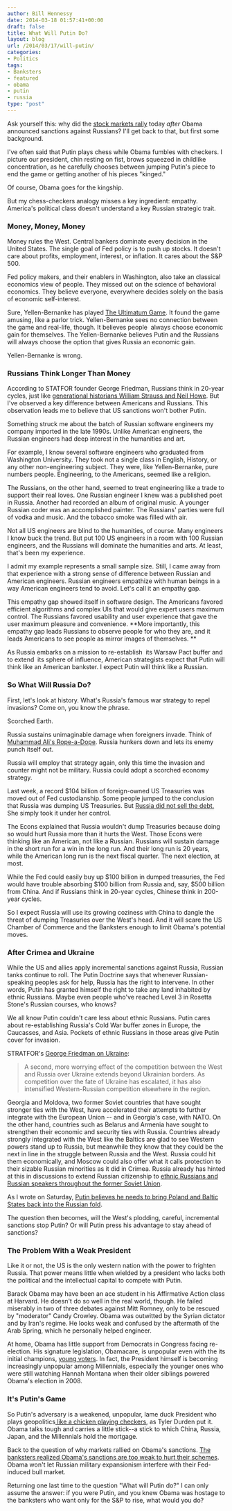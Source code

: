 ```yaml
---
author: Bill Hennessy
date: 2014-03-18 01:57:41+00:00
draft: false
title: What Will Putin Do?
layout: blog
url: /2014/03/17/will-putin/
categories:
- Politics
tags:
- Banksters
- featured
- obama
- putin
- russia
type: "post"
---
```


Ask yourself this: why did the [stock markets rally](https://www.zerohedge.com/news/2014-03-17/stocks-soar-crimean-referendum-russian-sanctions) today _after_ Obama announced sanctions against Russians? I'll get back to that, but first some background.

I've often said that Putin plays chess while Obama fumbles with checkers. I picture our president, chin resting on fist, brows squeezed in childlike concentration, as he carefully chooses between jumping Putin's piece to end the game or getting another of his pieces "kinged."

Of course, Obama goes for the kingship.

But my chess-checkers analogy misses a key ingredient: empathy. America's political class doesn't understand a key Russian strategic trait.



### Money, Money, Money



Money rules the West. Central bankers dominate every decision in the United States. The single goal of Fed policy is to push up stocks. It doesn't care about profits, employment, interest, or inflation. It cares about the S&P 500.

Fed policy makers, and their enablers in Washington, also take an classical economics view of people. They missed out on the science of behavioral economics. They believe everyone, everywhere decides solely on the basis of economic self-interest.

Sure, Yellen-Bernanke has played [The Ultimatum Game](https://money.howstuffworks.com/ultimatum-game.htm). It found the game amusing, like a parlor trick. Yellen-Bernanke sees no connection between the game and real-life, though. It believes people  always choose economic gain for themselves. The Yellen-Bernanke believes Putin and the Russians will always choose the option that gives Russia an economic gain.

Yellen-Bernanke is wrong.



### Russians Think Longer Than Money



According to STATFOR founder George Friedman, Russians think in 20-year cycles, just like [generational historians William Strauss and Neil Howe](https://hennessysview.com/2011/03/14/dont-look-for-quick-fixes/). But I've observed a key difference between Americans and Russians. This observation leads me to believe that US sanctions won't bother Putin.

Something struck me about the batch of Russian software engineers my company imported in the late 1990s. Unlike American engineers, the Russian engineers had deep interest in the humanities and art.

For example, I know several software engineers who graduated from Washington University. They took not a single class in English, History, or any other non-engineering subject. They were, like Yellen-Bernanke, pure numbers people. Engineering, to the Americans, seemed like a religion.

The Russians, on the other hand, seemed to treat engineering like a trade to support their real loves. One Russian engineer I knew was a published poet in Russia. Another had recorded an album of original music. A younger Russian coder was an accomplished painter. The Russians' parties were full of vodka and music. And the tobacco smoke was filled with air.

Not all US engineers are blind to the humanities, of course. Many engineers I know buck the trend. But put 100 US engineers in a room with 100 Russian engineers, and the Russians will dominate the humanities and arts. At least, that's been my experience.

I admit my example represents a small sample size. Still, I came away from that experience with a strong sense of difference between Russian and American engineers. Russian engineers empathize with human beings in a way American engineers tend to avoid. Let's call it an empathy gap.

This empathy gap showed itself in software design. The Americans favored efficient algorithms and complex UIs that would give expert users maximum control. The Russians favored usability and user experience that gave the user maximum pleasure and convenience. **More importantly, this empathy gap leads Russians to observe people for who they are, and it leads Americans to see people as mirror images of themselves. **

As Russia embarks on a mission to re-establish  its Warsaw Pact buffer and to extend  its sphere of influence, American strategists expect that Putin will think like an American bankster. I expect Putin will think like a Russian.



### So What Will Russia Do?



First, let's look at history. What's Russia's famous war strategy to repel invasions? Come on, you know the phrase.

Scorched Earth.

Russia sustains unimaginable damage when foreigners invade. Think of [Muhammad Ali's Rope-a-Dope](https://en.wikipedia.org/wiki/Rope-a-dope). Russia hunkers down and lets its enemy punch itself out.

Russia will employ that strategy again, only this time the invasion and counter might not be military. Russia could adopt a scorched economy strategy.

Last week, a record $104 billion of foreign-owned US Treasuries was moved out of Fed custodianship. Some people jumped to the conclusion that Russia was dumping US Treasuries. But [Russia did not sell the debt.](https://www.businessinsider.com/nobody-sold-100-billion-of-treasuries-2014-3) She simply took it under her control.

The Econs explained that Russia wouldn't dump Treasuries because doing so would hurt Russia more than it hurts the West. Those Econs were thinking like an American, not like a Russian. Russians will sustain damage in the short run for a win in the long run. And their long run is 20 years, while the American long run is the next fiscal quarter. The next election, at most.

While the Fed could easily buy up $100 billion in dumped treasuries, the Fed would have trouble absorbing $100 billion from Russia and, say, $500 billion from China. And if Russians think in 20-year cycles, Chinese think in 200-year cycles.

So I expect Russia will use its growing coziness with China to dangle the threat of dumping Treasuries over the West's head. And it will scare the US Chamber of Commerce and the Banksters enough to limit Obama's potential moves.



### After Crimea and Ukraine



While the US and allies apply incremental sanctions against Russia, Russian tanks continue to roll. The Putin Doctrine says that whenever Russian-speaking peoples ask for help, Russia has the right to intervene. In other words, Putin has granted himself the right to take any land inhabited by ethnic Russians. Maybe even people who've reached Level 3 in Rosetta Stone's Russian courses, who knows?

We all know Putin couldn't care less about ethnic Russians. Putin cares about re-establishing Russia's Cold War buffer zones in Europe, the Caucasses, and Asia. Pockets of ethnic Russians in those areas give Putin cover for invasion.

STRATFOR's [George Friedman on Ukraine](https://www.stratfor.com/weekly/ukraines-increasing-polarization-and-western-challenge):



> A second, more worrying effect of the competition between the West and Russia over Ukraine extends beyond Ukrainian borders. As competition over the fate of Ukraine has escalated, it has also intensified Western-Russian competition elsewhere in the region.

Georgia and Moldova, two former Soviet countries that have sought stronger ties with the West, have accelerated their attempts to further integrate with the European Union -- and in Georgia's case, with NATO. On the other hand, countries such as Belarus and Armenia have sought to strengthen their economic and security ties with Russia. Countries already strongly integrated with the West like the Baltics are glad to see Western powers stand up to Russia, but meanwhile they know that they could be the next in line in the struggle between Russia and the West. Russia could hit them economically, and Moscow could also offer what it calls protection to their sizable Russian minorities as it did in Crimea. Russia already has hinted at this in discussions to extend Russian citizenship to [ethnic Russians and Russian speakers throughout the former Soviet Union](https://www.stratfor.com/image/russias-cultural-influence-former-soviet-states).



As I wrote on Saturday, [Putin believes he needs to bring Poland and Baltic States back into the Russian fold](https://hennessysview.com/2014/03/16/predicted-russias-ukraine-adventure-polands-next/).

The question then becomes, will the West's plodding, careful, incremental sanctions stop Putin? Or will Putin press his advantage to stay ahead of sanctions?



### The Problem With a Weak President



Like it or not, the US is the only western nation with the power to frighten Russia. That power means little when wielded by a president who lacks both the political and the intellectual capital to compete with Putin.

Barack Obama may have been an ace student in his Affirmative Action class at Harvard. He doesn't do so well in the real world, though. He failed miserably in two of three debates against Mitt Romney, only to be rescued by "moderator" Candy Crowley. Obama was outwitted by the Syrian dictator and by Iran's regime. He looks weak and confused by the aftermath of the Arab Spring, which he personally helped engineer.

At home, Obama has little support from Democrats in Congress facing re-election. His signature legislation, Obamacare, is unpopular even with the its initial champions, [young voters](https://m.reviewjournal.com/opinion/we-re-young-we-aren-t-stupid?utm_medium=referral&utm_source=pulsenews). In fact, the President himself is becoming increasingly unpopular among Millennials, especially the younger ones who were still watching Hannah Montana when their older siblings powered Obama's election in 2008.



### It's Putin's Game



So Putin's adversary is a weakened, unpopular, lame duck President who plays geopolitics[ like a chicken playing checkers](https://www.zerohedge.com/news/2014-03-17/russia-hints-it-may-force-ukraine-default-may-ask-ukraine-its-20-billion-share-ex-so), as Tyler Durden put it. Obama talks tough and carries a little stick--a stick to which China, Russia, Japan, and the Millennials hold the mortgage.

Back to the question of why markets rallied on Obama's sanctions. [The banksters realized Obama's sanctions are too weak to hurt their schemes](https://www.breitbart.com/InstaBlog/2014/03/17/Report-Weak-White-House-Sanctions-Rally-Russian-Market). Obama won't let Russian military expansionism interfere with their Fed-induced bull market.

Returning one last time to the question "What will Putin do?" I can only assume the answer: if you were Putin, and you knew Obama was hostage to the banksters who want only for the S&P to rise, what would you do?
